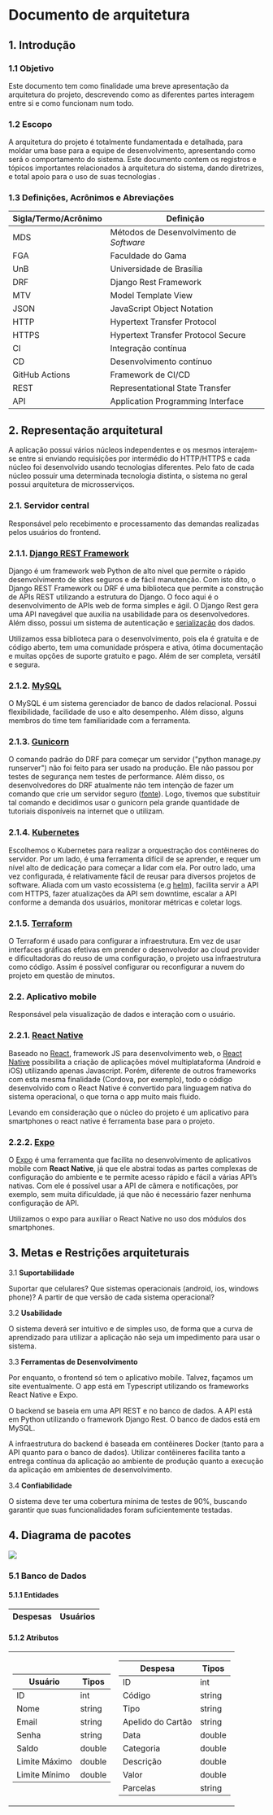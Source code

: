 # Documento de arquitetura

## 1. Introdução

### 1.1 Objetivo
Este documento tem como finalidade uma breve apresentação da arquitetura do projeto, descrevendo como as diferentes partes interagem entre si e como funcionam num todo.

### 1.2 Escopo

A arquitetura do projeto é totalmente fundamentada e detalhada, para moldar uma base para a equipe de desenvolvimento, apresentando como será o comportamento do sistema. Este documento contem os registros e tópicos importantes relacionados à arquitetura do sistema, dando diretrizes, e total apoio para o uso de suas tecnologias .

### 1.3 Definições, Acrônimos e Abreviações

| **Sigla/Termo/Acrônimo** | **Definição** |
| ------------------------ | ------------- |
| MDS | Métodos de Desenvolvimento de <i>Software</i> |
| FGA | Faculdade do Gama |
| UnB | Universidade de Brasília |
| DRF | Django Rest Framework |
| MTV | Model Template View |
| JSON | JavaScript Object Notation |
| HTTP | Hypertext Transfer Protocol |
| HTTPS | Hypertext Transfer Protocol Secure |
| CI | Integração contínua |
| CD | Desenvolvimento contínuo ||
| GitHub Actions | Framework de CI/CD |
| REST | Representational State Transfer |
| API | Application Programming Interface |

## 2. Representação arquitetural

A aplicação possui vários núcleos independentes e os mesmos interajem-se entre si enviando requisições por intermédio do HTTP/HTTPS e cada núcleo foi desenvolvido usando tecnologias diferentes. Pelo fato de cada núcleo possuir uma determinada tecnologia distinta, o sistema no geral possui arquitetura de microsserviços.

### 2.1. Servidor central
Responsável pelo recebimento e processamento das demandas realizadas pelos usuários do frontend.

### 2.1.1. [Django REST Framework](https://www.django-rest-framework.org/)
Django é um framework web Python de alto nível que permite o rápido desenvolvimento de sites seguros e de fácil manutenção. Com isto dito, o Django REST Framework ou DRF é uma biblioteca que permite a construção de APIs REST utilizando a estrutura do Django. O foco aqui é o desenvolvimento de APIs web de forma simples e ágil. O Django Rest gera uma API navegável que auxilia na usabilidade para os desenvolvedores. Além disso, possui um sistema de autenticação e [serialização](https://cursos.alura.com.br/forum/topico-serializacao-e-desserializacao-110845) dos dados.

Utilizamos essa biblioteca para o desenvolvimento, pois ela é gratuita e de código aberto, tem uma comunidade próspera e ativa, ótima documentação e muitas opções de suporte gratuito e pago. Além de ser completa, versátil e segura.

### 2.1.2. [MySQL](https://www.mysql.com/)
O MySQL é um sistema gerenciador de banco de dados relacional. Possui flexibilidade, facilidade de uso e alto desempenho. Além disso, alguns membros do time tem familiaridade com a ferramenta.

### 2.1.3. [Gunicorn](https://gunicorn.org/)
O comando padrão do DRF para começar um servidor ("python manage.py runserver") não foi feito para ser usado na produção. Ele não passou por testes de segurança nem testes de performance. Além disso, os desenvolvedores do DRF atualmente não tem intenção de fazer um comando que crie um servidor seguro ([fonte](https://docs.djangoproject.com/en/4.0/ref/django-admin/#runserver)). Logo, tivemos que substituir tal comando e decidimos usar o gunicorn pela grande quantidade de tutoriais disponíveis na internet que o utilizam.

### 2.1.4. [Kubernetes](https://kubernetes.io/)
Escolhemos o Kubernetes para realizar a orquestração dos contêineres do servidor. Por um lado, é uma ferramenta difícil de se aprender, e requer um nível alto de dedicação para começar a lidar com ela. Por outro lado, uma vez configurada, é relativamente fácil de reusar para diversos projetos de software. Aliada com um vasto ecossistema (e.g [helm](https://helm.sh/)), facilita servir a API com HTTPS, fazer atualizações da API sem downtime, escalar a API conforme a demanda dos usuários, monitorar métricas e coletar logs.

### 2.1.5. [Terraform](https://www.terraform.io/)
O Terraform é usado para configurar a infraestrutura. Em vez de usar interfaces gráficas efetivas em prender o desenvolvedor ao cloud provider e dificultadoras do reuso de uma configuração, o projeto usa infraestrutura como código. Assim é possível configurar ou reconfigurar a nuvem do projeto em questão de minutos.

### 2.2. Aplicativo mobile
Responsável pela visualização de dados e interação com o usuário.

### 2.2.1. [React Native](https://reactnative.dev/)
Baseado no [React](https://pt-br.reactjs.org), framework JS para desenvolvimento web, o [React Native](https://reactnative.dev) possibilita a criação de aplicações móvel multiplataforma (Android e iOS) utilizando apenas Javascript. Porém, diferente de outros frameworks com esta mesma finalidade (Cordova, por exemplo), todo o código desenvolvido com o React Native é convertido para linguagem nativa do sistema operacional, o que torna o app muito mais fluido.

Levando em consideração que o núcleo do projeto é um aplicativo para smartphones o react native é ferramenta base para o projeto.

### 2.2.2. [Expo](https://expo.dev/)
O [Expo](https://expo.dev) é uma ferramenta que facilita no desenvolvimento de aplicativos mobile com **React Native**, já que ele abstrai todas as partes complexas de configuração do ambiente e te permite acesso rápido e fácil a várias API’s nativas. Com ele é possível usar a API de câmera e notificações, por exemplo, sem muita dificuldade, já que não é necessário fazer nenhuma configuração de API.

Utilizamos o expo para auxiliar o React Native no uso dos módulos dos smartphones.

## 3. Metas e Restrições arquiteturais

3.1 **Suportabilidade**

Suportar que celulares? Que sistemas operacionais (android, ios, windows phone)? A partir de que versão de cada sistema operacional?

3.2 **Usabilidade**

O sistema deverá ser intuitivo e de simples uso, de forma que a curva de aprendizado para utilizar a aplicação não seja um impedimento para usar o sistema.

3.3 **Ferramentas de Desenvolvimento**

Por enquanto, o frontend só tem o aplicativo mobile. Talvez, façamos um site eventualmente. O app está em Typescript utilizando os frameworks React Native e Expo.

O backend se baseia em uma API REST e no banco de dados. A API está em Python utilizando o framework Django Rest. O banco de dados está em MySQL.

A infraestrutura do backend é baseada em contêineres Docker (tanto para a API quanto para o banco de dados). Utilizar contêineres facilita tanto a entrega contínua da aplicação ao ambiente de produção quanto a execução da aplicação em ambientes de desenvolvimento.

3.4 **Confiabilidade**

O sistema deve ter uma cobertura mínima de testes de 90%, buscando garantir que suas funcionalidades foram suficientemente testadas.

## 4. Diagrama de pacotes

![](/images/Diagrama%20-%20ER%20-%20TiControla%20-%20Diagrama%20de%20Pacotes.png)

### 5.1 Banco de Dados

#### 5.1.1 Entidades
| Despesas | Usuários |
|----------|----------|

#### 5.1.2 Atributos

<table>
<tr>
</tr>
<tr><td>

| Usuário       | Tipos  |
|---------------|--------|
| ID            | int    |
| Nome          | string |
| Email         | string |
| Senha         | string |
| Saldo         | double |
| Limite Máximo | double |
| Limite Mínimo | double | 

</td><td>

| Despesa           | Tipos  |
|-------------------|--------|
| ID                | int    |
| Código            | string |
| Tipo              | string |
| Apelido do Cartão | string |
| Data              | double |
| Categoria         | double |
| Descrição         | double |
| Valor             | double |
| Parcelas          | string |
</td></tr> </table>

